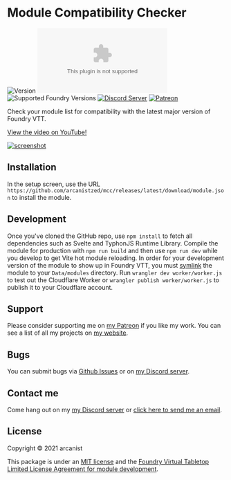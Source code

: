 # Module Compatibility Checker

![Version](https://img.shields.io/github/v/tag/arcanistzed/mcc?label=Version&style=flat-square&color=2577a1) ![Latest Release Download Count](https://img.shields.io/github/downloads/arcanistzed/mcc/latest/module.zip?label=Downloads&style=flat-square&color=9b43a8) ![Supported Foundry Versions](https://img.shields.io/endpoint?url=https://foundryshields.com/version?url=https://raw.githubusercontent.com/arcanistzed/mcc/main/module.json&style=flat-square&color=ff6400) [![Discord Server](https://img.shields.io/badge/-Discord-%232c2f33?style=flat-square&logo=discord)](https://discord.gg/AAkZWWqVav) [![Patreon](https://img.shields.io/badge/-Patreon-%23141518?style=flat-square&logo=patreon)](https://www.patreon.com/bePatron?u=15896855)

Check your module list for compatibility with the latest major version of Foundry VTT.

[View the video on YouTube!](https://www.youtube.com/watch?v=1UPVY52k6Tg)

[![screenshot](https://i.imgur.com/lIkl2md.png)](https://www.youtube.com/watch?v=1UPVY52k6Tg)

## Installation

In the setup screen, use the URL `https://github.com/arcanistzed/mcc/releases/latest/download/module.json` to install the module.

## Development

Once you've cloned the GitHub repo, use `npm install` to fetch all dependencies such as Svelte and TyphonJS Runtime Library. Compile the module for production with `npm run build` and then use `npm run dev` while you develop to get Vite hot module reloading.
In order for your development version of the module to show up in Foundry VTT, you must [symlink](https://world-smiths.github.io/documentation/wiki/symlinking.html) the module to your `Data/modules` directory.
Run `wrangler dev worker/worker.js` to test out the Cloudflare Worker or `wrangler publish worker/worker.js` to publish it to your Cloudflare account.

## Support

Please consider supporting me on [my Patreon](https://patreon.com/arcanistzed) if you like my work. You can see a list of all my projects on [my website](https://arcanist.me).

## Bugs

You can submit bugs via [Github Issues](https://github.com/arcanistzed/mcc/issues/new/choose) or on [my Discord server](https://discord.gg/AAkZWWqVav).

## Contact me

Come hang out on my [my Discord server](https://discord.gg/AAkZWWqVav) or [click here to send me an email](mailto:arcanistzed@gmail.com?subject=Module%20Compatibility%20Checker%20module%20for%20Foundry%20VTT).

## License

Copyright © 2021 arcanist

This package is under an [MIT license](LICENSE) and the [Foundry Virtual Tabletop Limited License Agreement for module development](https://foundryvtt.com/article/license/).
